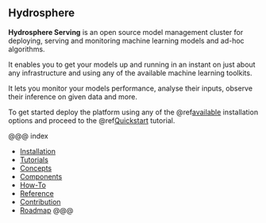 ## Hydrosphere

__Hydrosphere Serving__ is an open source model management cluster for 
deploying, serving and monitoring machine learning models and ad-hoc 
algorithms. 

It enables you to get your models up and running in an instant on just 
about any infrastructure and using any of the available machine learning 
toolkits. 

It lets you monitor your models performance, analyse their inputs, observe 
their inference on given data and more. 

To get started deploy the platform using any of the @ref[available](install/index.md) 
installation options and proceed to the @ref[Quickstart](tutorials/quickstart.md) 
tutorial.

@@@ index
* [Installation](install/index.md)
* [Tutorials](tutorials/index.md)
* [Concepts](concepts/index.md)
* [Components](components/index.md)
* [How-To](how-to/index.md)
* [Reference](reference/index.md)
* [Contribution](dev.md)
* [Roadmap](roadmap.md)
@@@

